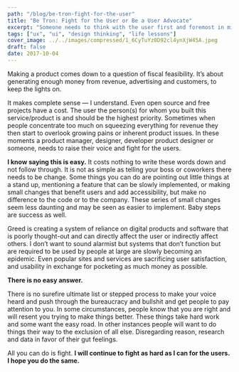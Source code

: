 ```yaml
---
path: "/blog/be-tron-fight-for-the-user"
title: "Be Tron: Fight for the User or Be a User Advocate"
excerpt: "Someone needs to think with the user first and foremost in mind, make that person you."
tags: ["ux", "ui", "design thinking", "life lessons"]
cover_image: ../../images/compressed/1_6CyTuYz0D92cl4ynXjW45A.jpeg
draft: false
date: 2017-10-04
---
```


Making a product comes down to a question of fiscal feasibility. It’s about generating enough money from revenue, advertising and customers, to keep the lights on.

It makes complete sense — I understand. Even open source and free projects have a cost. The user the person(s) for whom you built this service/product is and should be the highest priority. Sometimes when people concentrate too much on squeezing everything for revenue they then start to overlook growing pains or inherent product issues. In these moments a product manager, designer, developer product designer or someone, needs to raise their voice and fight for the users.

**I know saying this is easy.** It costs nothing to write these words down and not follow through. It is not as simple as telling your boss or coworkers there needs to be change. Some things you can do are pointing out little things at a stand up, mentioning a feature that can be slowly implemented, or making small changes that benefit users and add accessibility, but make no difference to the code or to the company. These series of small changes seem less daunting and may be seen as easier to implement. Baby steps are success as well.

Greed is creating a system of reliance on digital products and software that is poorly thought-out and can directly affect the user or indirectly affect others. I don’t want to sound alarmist but systems that don’t function but are required to be used by people at large are slowly becoming an epidemic. Even popular sites and services are sacrificing user satisfaction, and usability in exchange for pocketing as much money as possible.

**There is no easy answer.**

There is no surefire ultimate list or stepped process to make your voice heard and push through the bureaucracy and bullshit and get people to pay attention to you. In some circumstances, people know that you are right and will resent you trying to make things better. These things take hard work and some want the easy road. In other instances people will want to do things their way to the exclusion of all else. Disregarding reason, research and data in favor of their gut feelings.

All you can do is fight. **I will continue to fight as hard as I can for the users. I hope you do the same.**

